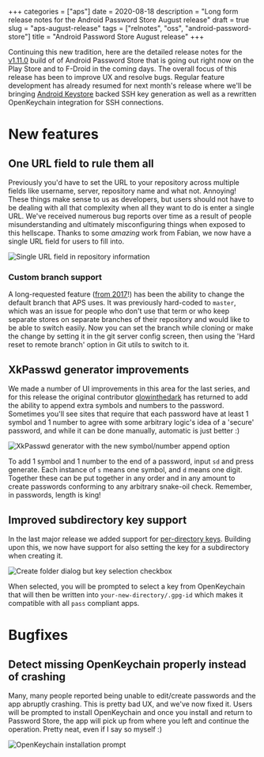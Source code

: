 +++
categories = ["aps"]
date = 2020-08-18
description = "Long form release notes for the Android Password Store August release"
draft = true
slug = "aps-august-release"
tags = ["relnotes", "oss", "android-password-store"]
title = "Android Password Store August release"
+++

Continuing this new tradition, here are the detailed release notes for the [v1.11.0](https://github.com/android-password-store/Android-Password-Store/releases/tag/v1.11.0) build of  of Android Password Store that is going out right now on the Play Store and to F-Droid in the coming days. The overall focus of this release has been to improve UX and resolve bugs. Regular feature development has already resumed for next month's release where we'll be bringing [Android Keystore](https://source.android.com/security/keystore) backed SSH key generation as well as a rewritten OpenKeychain integration for SSH connections.

# New features

## One URL field to rule them all

Previously you'd have to set the URL to your repository across multiple fields like username, server, repository name and what not. Annoying! These things make sense to us as developers, but users should not have to be dealing with all that complexity when all they want to do is enter a single URL. We've received numerous bug reports over time as a result of people misunderstanding and ultimately misconfiguring things when exposed to this hellscape. Thanks to some *amazing* work from Fabian, we now have a single URL field for users to fill into.

![Single URL field in repository information](/uploads/aps-august-release-single-url-field.webp)

### Custom branch support

A long-requested feature ([from 2017](https://msfjarvis.dev/aps/issue/298)!) has been the ability to change the default branch that APS uses. It was previously hard-coded to `master`, which was an issue for people who don't use that term or who keep separate stores on separate branches of their repository and would like to be able to switch easily. Now you can set the branch while cloning or make the change by setting it in the git server config screen, then using the 'Hard reset to remote branch' option in Git utils to switch to it.

## XkPasswd generator improvements

We made a number of UI improvements in this area for the last series, and for this release the original contributor [glowinthedark](https://github.com/glowinthedark) has returned to add the ability to append extra symbols and numbers to the password. Sometimes you'll see sites that require that each password have at least 1 symbol and 1 number to agree with some arbitrary logic's idea of a 'secure' password, and while it can be done manually, automatic is just better :)

![XkPasswd generator with the new symbol/number append option](/uploads/aps-august-release-xkpasswd.webp)

To add 1 symbol and 1 number to the end of a password, input `sd` and press generate. Each instance of `s` means one symbol, and `d` means one digit. Together these can be put together in any order and in any amount to create passwords conforming to any arbitrary snake-oil check. Remember, in passwords, length is king!

## Improved subdirectory key support

In the last major release we added support for [per-directory keys](/posts/aps-july-release/#proper-support-for-per-directory-keys). Building upon this, we now have support for also setting the key for a subdirectory when creating it.

![Create folder dialog but key selection checkbox](/uploads/aps-august-release-subdir-key-support.webp)

When selected, you will be prompted to select a key from OpenKeychain that will then be written into `your-new-directory/.gpg-id` which makes it compatible with all `pass` compliant apps.

# Bugfixes

## Detect missing OpenKeychain properly instead of crashing

Many, many people reported being unable to edit/create passwords and the app abruptly crashing. This is pretty bad UX, and we've now fixed it. Users will be prompted to install OpenKeychain and once you install and return to Password Store, the app will pick up from where you left and continue the operation. Pretty neat, even if I say so myself :)

![OpenKeychain installation prompt](/uploads/aps-august-release-missing-openkeychain.webp)

